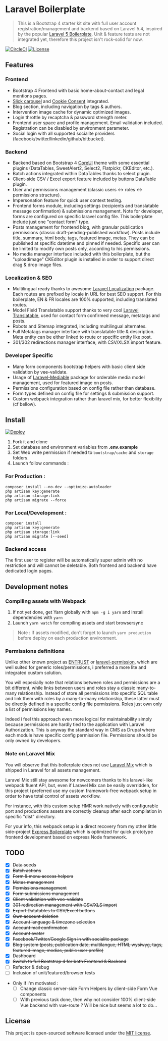# Laravel Boilerplate
> This is a Bootstrap 4 starter kit site with full user account registration/management and backend based on Laravel 5.4, inspired by the popular [Laravel 5 Boilerplate](https://github.com/rappasoft/laravel-5-boilerplate). Unit & feature tests are not integrated yet, therefore this project isn't rock-solid for now. 

[![CircleCI](https://circleci.com/gh/adr1enbe4udou1n/laravel-boilerplate.svg?style=shield)](https://circleci.com/gh/adr1enbe4udou1n/laravel-boilerplate)
[![License](https://poser.pugx.org/adr1enbe4udou1n/laravel-boilerplate/license)](https://packagist.org/packages/adr1enbe4udou1n/laravel-boilerplate)

## Features

### Frontend

* Bootstrap 4 Frontend with basic home-about-contact and legal mentions pages.
* [Slick carousel](http://kenwheeler.github.io/slick/) and [Cookie Consent](https://cookieconsent.insites.com/) integrated.
* Blog section, including navigation by tags & authors.
* Intervention image cache for dynamic optimized images.
* Login throttle by recaptcha & password strength meter.
* Frontend user space and profile management. Email validation included. Registration can be disabled by environment parameter.
* Social login with all supported socialite providers (facebook/twitter/linkedin/github/bitbucket).

### Backend

* Backend based on Bootstrap 4 [CoreUI](https://github.com/mrholek/CoreUI-Free-Bootstrap-Admin-Template) theme with some essential plugins (DataTables, SweetAlert2, Select2, Flatpickr, CKEditor, etc.).
* Batch actions integrated within DataTables thanks to select plugin.
* Client-side CSV / Excel export feature included by buttons DataTable plugin.
* User and permissions management (classic users <-> roles <-> permissions structure).
* Impersonation feature for quick user context testing.
* Frontend forms module, including settings (recipients and translatable message confirmation) & submissions management. Note for developer, forms are configured on specific laravel config file. This boilerplate include just one "contact form" type.
* Posts management for frontend blog, with granular publication permissions (classic draft-pending-published workflow). Posts include title, summary, html body, tags, featured image, metas. They can be published at specific datetime and pinned if needed. Specific user can be limited to modify own posts only, according to his permissions.
* No media manager interface included with this boilerplate, but the "uploadimage" CKEditor plugin is installed in order to support direct drag & drop image files.

### Localization & SEO

* Multilingual ready thanks to awesome [Laravel Localization](https://github.com/mcamara/laravel-localization) package. Each routes are prefixed by locale in URL for best SEO support. For this boilerplate, EN & FR locales are 100% supported, including translated routes.
* Model Field Translatable support thanks to very cool [Laravel Translatable](https://github.com/dimsav/laravel-translatable), used for contact form confirmed message, metatags and posts.
* Robots and Sitemap integrated, including multilingual alternates.
* Full Metatags manager interface with translatable title & description. Meta entity can be either linked to route or specific entity like post.
* 301/302 redirections manager interface, with CSV/XLSX import feature.

### Developer Specific

* Many form components bootstrap helpers with basic client side validation by vee-validate.
* Usage of [Laravel-Mediable](https://github.com/plank/laravel-mediable) package for orderable media model management, used for featured image on posts.
* Permissions configuration based on config file rather than database.
* Form types defined on config file for settings & submission support.
* Custom webpack integration rather than laravel mix, for better flexibility (cf bellow).

## Install

[![Deploy](https://www.herokucdn.com/deploy/button.png)](https://heroku.com/deploy)

1. Fork it and clone
2. Set database and environment variables from **.env.example**
3. Set Web write permission if needed to `bootstrap/cache` and `storage` folders.
4. Launch follow commands :

### For Production :

```shell
composer install --no-dev --optimize-autoloader
php artisan key:generate
php artisan storage:link
php artisan migrate --force
```

### For Local/Development :

```shell
composer install
php artisan key:generate
php artisan storage:link
php artisan migrate [--seed]
```

### Backend access

The first user to register will be automatically super admin with no restriction and will cannot be deletable.
Both frontend and backend have dedicated login pages.

## Development notes

### Compiling assets with Webpack

1. If not yet done, get Yarn globally with `npm -g i yarn` and install dependencies with `yarn`
2. Launch `yarn watch` for compiling assets and start browsersync

> Note : If assets modified, don't forget to launch `yarn production` before deploy on each production environment.

### Permissions definitions

Unlike other known project as [ENTRUST](https://github.com/Zizaco/entrust) or [laravel-permission](https://github.com/spatie/laravel-permission), which are well suited for generic roles/permissions, i preferred a more lite and integrated custom solution.

You will especially note that relations between roles and permissions are a bit different, while links between users and roles stay a classic many-to-many relationship. Instead of store all permissions into specific SQL table and link them with roles by a many-to-many relationship, these latter must be directly defined in a specific config file permissions. Roles just own only a list of permissions key names.

Indeed i feel this approach even more logical for maintainability simply because permissions are hardly tied to the application with Laravel Authorization. This is anyway the standard way in CMS as Drupal where each module have specific config permission file. Permissions should be only owned by developers.

### Note on Laravel Mix

You will observe that this boilerplate does not use [Laravel Mix](https://github.com/JeffreyWay/laravel-mix) which is shipped in Laravel for all assets management.

Laravel Mix still stay awesome for newcomers thanks to his laravel-like webpack fluent API, but, even if Laravel Mix can be easily overridden, for this project i preferred use my custom framework-free webpack setup in order to have total control of assets workflow.

For instance, with this custom setup HMR work natively with configurable port and productions assets are correctly cleanup after each compilation in specific "dist" directory.

For your info, this webpack setup is a direct recovery from my other little side-project [Express Boilerplate](https://github.com/adr1enbe4udou1n/express-boilerplate) which is optimized for quick prototype frontend development based on express Node framework.

## TODO

- [x] <s>Data seeds</s>
- [x] <s>Batch actions</s>
- [x] <s>Form & menu access helpers</s>
- [x] <s>Metas management</s>
- [x] <s>Permissions management</s>
- [x] <s>Form submissions management</s>
- [x] <s>Client validation with vee-validate</s>
- [x] <s>301 redirection management with CSV/XLS import</s>
- [x] <s>Export Datatables to CSV/Excel buttons</s>
- [x] <s>Own account deletion</s>
- [x] <s>Account language & timezone selection</s>
- [x] <s>Account mail confirmation</s>
- [x] <s>Account avatar</s>
- [x] <s>Facebook/Twitter/Google Sign in with socialite package</s>
- [x] <s>Blog system (posts, publication date, multilangue, HTML wysiwyg, tags, featured image, medias, public user profile)</s>
- [x] <s>Dashboard</s>
- [x] <s>Switch to full Bootstrap 4 for both Frontend & Backend</s>
- [ ] Refactor & debug
- [ ] Inclusion of unit/featured/browser tests
- Only if i'm motivated :
    - [ ] Change classic server-side Form Helpers by client-side Form Vue components
    - [ ] With previous task done, then why not consider 100% client-side Vue backend with vue-route ? Will be nice but seems a lot to do...

## License

This project is open-sourced software licensed under the [MIT license](https://adr1enbe4udou1n.mit-license.org).
